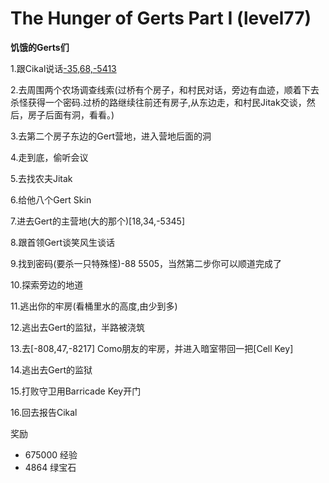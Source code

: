 # The Hunger of Gerts Part I (level77)
**饥饿的Gerts们**

1.跟Cikal说话[-35,68,-5413](塔顶)

2.去周围两个农场调查线索(过桥有个房子，和村民对话，旁边有血迹，顺着下去杀怪获得一个密码.过桥的路继续往前还有房子,从东边走，和村民Jitak交谈，然后，房子后面有洞，看看。)

3.去第二个房子东边的Gert营地，进入营地后面的洞

4.走到底，偷听会议

5.去找农夫Jitak

6.给他八个Gert Skin

7.进去Gert的主营地(大的那个)[18,34,-5345]

8.跟首领Gert谈笑风生谈话

9.找到密码(要杀一只特殊怪)-88 5505，当然第二步你可以顺道完成了

10.探索旁边的地道

11.逃出你的牢房(看桶里水的高度,由少到多)

12.逃出去Gert的监狱，半路被浇筑

13.去[-808,47,-8217]	Como朋友的牢房，并进入暗室带回一把[Cell Key]

14.逃出去Gert的监狱

15.打败守卫用Barricade Key开门

16.回去报告Cikal

奖励
+ 675000 经验
+ 4864 绿宝石